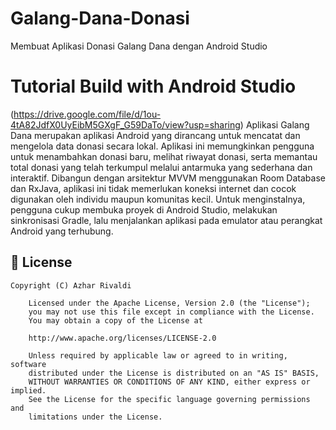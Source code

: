 # Galang-Dana-Donasi
Membuat Aplikasi Donasi Galang Dana dengan Android Studio

# Tutorial Build with Android Studio
(https://drive.google.com/file/d/1ou-4tA82JdfX0UyEibM5GXgF_G59DaTo/view?usp=sharing)
Aplikasi Galang Dana merupakan aplikasi Android yang dirancang untuk mencatat dan mengelola data donasi secara lokal. Aplikasi ini memungkinkan pengguna untuk menambahkan donasi baru, melihat riwayat donasi, serta memantau total donasi yang telah terkumpul melalui antarmuka yang sederhana dan interaktif. Dibangun dengan arsitektur MVVM menggunakan Room Database dan RxJava, aplikasi ini tidak memerlukan koneksi internet dan cocok digunakan oleh individu maupun komunitas kecil. Untuk menginstalnya, pengguna cukup membuka proyek di Android Studio, melakukan sinkronisasi Gradle, lalu menjalankan aplikasi pada emulator atau perangkat Android yang terhubung.


## 📄 License

```
Copyright (C) Azhar Rivaldi

    Licensed under the Apache License, Version 2.0 (the "License");
    you may not use this file except in compliance with the License.
    You may obtain a copy of the License at

    http://www.apache.org/licenses/LICENSE-2.0

    Unless required by applicable law or agreed to in writing, software
    distributed under the License is distributed on an "AS IS" BASIS,
    WITHOUT WARRANTIES OR CONDITIONS OF ANY KIND, either express or implied.
    See the License for the specific language governing permissions and
    limitations under the License.

```
